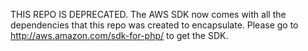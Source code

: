THIS REPO IS DEPRECATED. The AWS SDK now comes with all the dependencies that this repo was created to encapsulate. Please go to http://aws.amazon.com/sdk-for-php/ to get the SDK.
